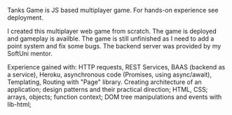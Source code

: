 Tanks Game is JS based multiplayer game. For hands-on experience see deployment.

I created this multiplayer web game from scratch. The game is deployed and gameplay is availble. The game is still unfinished as I need to add a point system and fix some bugs. The backend server was provided by my SoftUni mentor.

Experience gained with: HTTP requests, REST Services, BAAS (backend as a service), Heroku, asynchronous code (Promises, using async/await), Templating, Routing with "Page" library. Creating architecture of an application; design patterns and their practical direction; HTML, CSS; arrays, objects; function context; DOM tree manipulations and events with lib-html;



